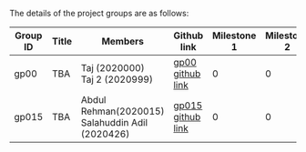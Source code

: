 
The details of the project groups are as follows:

| Group ID | Title | Members | Github link |	Milestone 1 |	Milestone 2 |	Milestone 3 |	Milestone 4 |
| ---      | ----------- | ----------- | ----------- | ----------- | ----------- | ----------- | ----------- |
| gp00     | TBA   | Taj (2020000)<br>Taj 2 (2020999) | [gp00 github link](https://github.com/tajkhan/xv6-riscv-os-fall22) | 0 | 0 | 0 | 0 |
| gp015     | TBA   | Abdul Rehman(2020015)<br>Salahuddin Adil (2020426) | [gp015 github link](https://github.com/CodeWithAbd/CS_311_Project) | 0 | 0 | 0 | 0 |

